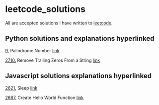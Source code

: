 # leetcode_solutions
All are accepted solutions I have written to [leetcode](https://leetcode.com/).

## Python solutions and explanations hyperlinked
[9.](https://github.com/francescorn/leetcode_solutions/blob/main/9_palindrome_number.py) Palindrome Number
[link](https://leetcode.com/problems/palindrome-number/solutions/3591298/easy-simple-python3-solution-beats-95/)

[2710.](https://github.com/francescorn/leetcode_solutions/blob/main/2710_Remove_Trailing_Zeros_From_a_String.py) Remove Trailing Zeros From a String
[link](https://leetcode.com/problems/remove-trailing-zeros-from-a-string/solutions/3593378/two-easy-simple-python3-solutions-beat-over-90/)


## Javascript solutions explanations hyperlinked
[2621.](https://github.com/francescorn/leetcode_solutions/blob/main/2621_Sleep.js) Sleep
[link](https://leetcode.com/problems/sleep/solutions/3883019/two-easy-and-short-solutions-javascript-beats-over-90-return-instead-of-await/)

[2667.](https://github.com/francescorn/leetcode_solutions/blob/main/2667_Create_Hello_World_Function.js) Create Hello World Function
[link](https://leetcode.com/problems/create-hello-world-function/solutions/3882950/two-easy-short-solutions-beat-over-90-using-return/)
